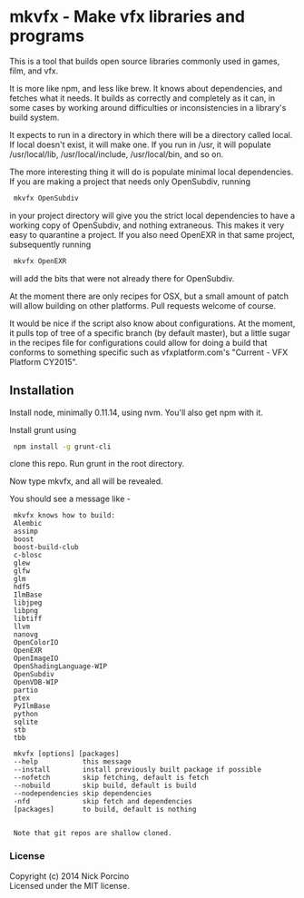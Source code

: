 # mkvfx - Make vfx libraries and programs

This is a tool that builds open source libraries commonly used in
games, film, and vfx.

It is more like npm, and less like brew. It knows about dependencies, and
fetches what it needs. It builds as correctly and completely as it can, in
some cases by working around difficulties or inconsistencies in a library's
build system.

It expects to run in a directory in which there will be a directory called
local. If local doesn't exist, it will make one. If you run in /usr, it
will populate /usr/local/lib, /usr/local/include, /usr/local/bin, and so on.

The more interesting thing it will do is populate minimal local dependencies.
If you are making a project that needs only OpenSubdiv, running 

```sh
 mkvfx OpenSubdiv
```

in your project directory will give you the strict local dependencies to
have a working copy of OpenSubdiv, and nothing extraneous. This makes it
very easy to quarantine a project. If you also need OpenEXR in that same
project, subsequently running

```sh
 mkvfx OpenEXR
```

will add the bits that were not already there for OpenSubdiv.

At the moment there are only recipes for OSX, but a small amount of patch
will allow building on other platforms. Pull requests welcome of course.

It would be nice if the script also know about configurations. At the 
moment, it pulls top of tree of a specific branch (by default master), but
a little sugar in the recipes file for configurations could allow for
doing a build that conforms to something specific such as vfxplatform.com's
"Current - VFX Platform CY2015".


## Installation

Install node, minimally 0.11.14, using nvm. You'll also get npm with it.

Install grunt using

```sh
 npm install -g grunt-cli
```

clone this repo. Run grunt in the root directory.

Now type mkvfx, and all will be revealed.

You should see a message like -

```
 mkvfx knows how to build:
 Alembic
 assimp
 boost
 boost-build-club
 c-blosc
 glew
 glfw
 glm
 hdf5
 IlmBase
 libjpeg
 libpng
 libtiff
 llvm
 nanovg
 OpenColorIO
 OpenEXR
 OpenImageIO
 OpenShadingLanguage-WIP
 OpenSubdiv
 OpenVDB-WIP
 partio
 ptex
 PyIlmBase
 python
 sqlite
 stb
 tbb

 mkvfx [options] [packages]
 --help           this message
 --install        install previously built package if possible
 --nofetch        skip fetching, default is fetch
 --nobuild        skip build, default is build
 --nodependencies skip dependencies
 -nfd             skip fetch and dependencies
 [packages]       to build, default is nothing


 Note that git repos are shallow cloned.
```






### License
Copyright (c) 2014 Nick Porcino  
Licensed under the MIT license.
